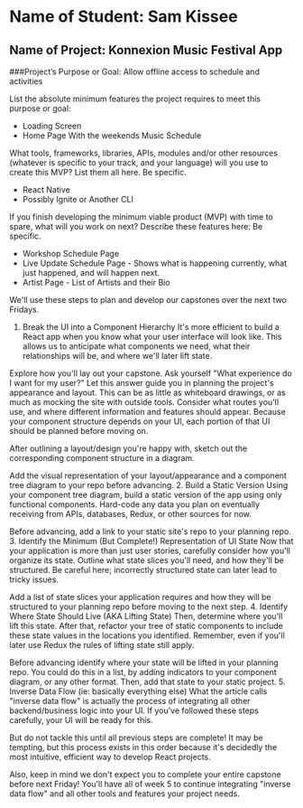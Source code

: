 # Name of Student: Sam Kissee

## Name of Project: Konnexion Music Festival App

###Project’s Purpose or Goal: Allow offline access to schedule and activities

List the absolute minimum features the project requires to meet this purpose or goal:

* Loading Screen
* Home Page With the weekends Music Schedule

What tools, frameworks, libraries, APIs, modules and/or other resources (whatever is specific to your track, and your language) will you use to create this MVP? List them all here. Be specific.

* React Native
* Possibly Ignite or Another CLI

If you finish developing the minimum viable product (MVP) with time to spare, what will you work on next? Describe these features here: Be specific.

* Workshop Schedule Page
* Live Update Schedule Page - Shows what is happening currently, what just happened, and will happen next.
* Artist Page - List of Artists and their Bio



We'll use these steps to plan and develop our capstones over the next two Fridays.

1. Break the UI into a Component Hierarchy
It's more efficient to build a React app when you know what your user interface will look like. This allows us to anticipate what components we need, what their relationships will be, and where we'll later lift state.

Explore how you'll lay out your capstone. Ask yourself "What experience do I want for my user?" Let this answer guide you in planning the project's appearance and layout. This can be as little as whiteboard drawings, or as much as mocking the site with outside tools. Consider what routes you'll use, and where different information and features should appear. Because your component structure depends on your UI, each portion of that UI should be planned before moving on.

After outlining a layout/design you're happy with, sketch out the corresponding component structure in a diagram.

Add the visual representation of your layout/appearance and a component tree diagram to your repo before advancing.
2. Build a Static Version
Using your component tree diagram, build a static version of the app using only functional components. Hard-code any data you plan on eventually receiving from APIs, databases, Redux, or other sources for now.

Before advancing, add a link to your static site's repo to your planning repo.
3. Identify the Minimum (But Complete!) Representation of UI State
Now that your application is more than just user stories, carefully consider how you'll organize its state. Outline what state slices you'll need, and how they'll be structured. Be careful here; incorrectly structured state can later lead to tricky issues.

Add a list of state slices your application requires and how they will be structured to your planning repo before moving to the next step.
4. Identify Where State Should Live (AKA Lifting State)
Then, determine where you'll lift this state. After that, refactor your tree of static components to include these state values in the locations you identified. Remember, even if you'll later use Redux the rules of lifting state still apply.

Before advancing identify where your state will be lifted in your planning repo. You could do this in a list, by adding indicators to your component diagram, or any other format. Then, add that state to your static project.
5. Inverse Data Flow (ie: basically everything else)
What the article calls "inverse data flow" is actually the process of integrating all other backend/business logic into your UI. If you've followed these steps carefully, your UI will be ready for this.

But do not tackle this until all previous steps are complete! It may be tempting, but this process exists in this order because it's decidedly the most intuitive, efficient way to develop React projects.

Also, keep in mind we don't expect you to complete your entire capstone before next Friday! You'll have all of week 5 to continue integrating "inverse data flow" and all other tools and features your project needs.
